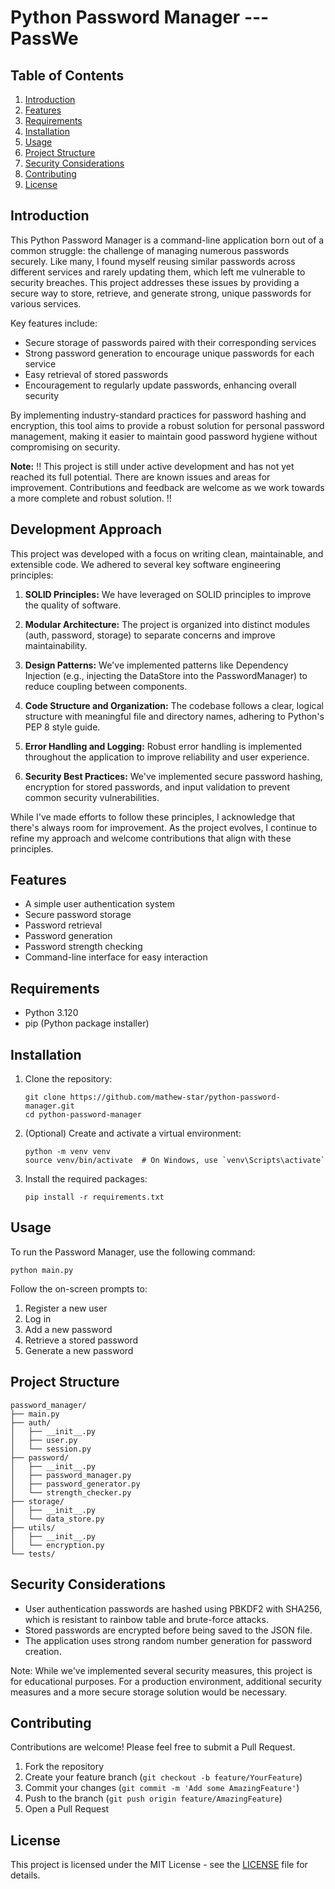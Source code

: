 # Python Password Manager ---PassWe

## Table of Contents
1. [Introduction](#introduction)
2. [Features](#features)
3. [Requirements](#requirements)
4. [Installation](#installation)
5. [Usage](#usage)
6. [Project Structure](#project-structure)
7. [Security Considerations](#security-considerations)
8. [Contributing](#contributing)
9. [License](#license)

## Introduction

This Python Password Manager is a command-line application born out of a common struggle: the challenge of managing numerous passwords securely. Like many, I found myself reusing similar passwords across different services and rarely updating them, which left me vulnerable to security breaches. This project addresses these issues by providing a secure way to store, retrieve, and generate strong, unique passwords for various services.

Key features include:
- Secure storage of passwords paired with their corresponding services
- Strong password generation to encourage unique passwords for each service
- Easy retrieval of stored passwords
- Encouragement to regularly update passwords, enhancing overall security

By implementing industry-standard practices for password hashing and encryption, this tool aims to provide a robust solution for personal password management, making it easier to maintain good password hygiene without compromising on security.

**Note:** !!  This project is still under active development and has not yet reached its full potential. There are known issues and areas for improvement. Contributions and feedback are welcome as we work towards a more complete and robust solution. !!

## Development Approach

This project was developed with a focus on writing clean, maintainable, and extensible code. We adhered to several key software engineering principles:

1. **SOLID Principles:** We have leveraged on SOLID principles to improve the quality of software.

2. **Modular Architecture:** The project is organized into distinct modules (auth, password, storage) to separate concerns and improve maintainability.

3. **Design Patterns:** We've implemented patterns like Dependency Injection (e.g., injecting the DataStore into the PasswordManager) to reduce coupling between components.

4. **Code Structure and Organization:** The codebase follows a clear, logical structure with meaningful file and directory names, adhering to Python's PEP 8 style guide.

5. **Error Handling and Logging:** Robust error handling is implemented throughout the application to improve reliability and user experience.

6. **Security Best Practices:** We've implemented secure password hashing, encryption for stored passwords, and input validation to prevent common security vulnerabilities.

While I've made efforts to follow these principles, I acknowledge that there's always room for improvement. As the project evolves, I continue to refine my approach and welcome contributions that align with these principles.

## Features

- A simple user authentication system
- Secure password storage
- Password retrieval
- Password generation
- Password strength checking
- Command-line interface for easy interaction

## Requirements

- Python 3.120
- pip (Python package installer)

## Installation

1. Clone the repository:
   ```
   git clone https://github.com/mathew-star/python-password-manager.git
   cd python-password-manager
   ```

2. (Optional) Create and activate a virtual environment:
   ```
   python -m venv venv
   source venv/bin/activate  # On Windows, use `venv\Scripts\activate`
   ```

3. Install the required packages:
   ```
   pip install -r requirements.txt
   ```

## Usage

To run the Password Manager, use the following command:

```
python main.py
```

Follow the on-screen prompts to:
1. Register a new user
2. Log in
3. Add a new password
4. Retrieve a stored password
5. Generate a new password



## Project Structure

```
password_manager/
├── main.py
├── auth/
│   ├── __init__.py
│   ├── user.py
│   └── session.py
├── password/
│   ├── __init__.py
│   ├── password_manager.py
│   ├── password_generator.py
│   └── strength_checker.py
├── storage/
│   ├── __init__.py
│   └── data_store.py
├── utils/
│   ├── __init__.py
│   └── encryption.py
└── tests/

```

## Security Considerations

- User authentication passwords are hashed using PBKDF2 with SHA256, which is resistant to rainbow table and brute-force attacks.
- Stored passwords are encrypted before being saved to the JSON file.
- The application uses strong random number generation for password creation.


Note: While we've implemented several security measures, this project is for educational purposes. For a production environment, additional security measures and a more secure storage solution would be necessary.



## Contributing

Contributions are welcome! Please feel free to submit a Pull Request.

1. Fork the repository
2. Create your feature branch (`git checkout -b feature/YourFeature`)
3. Commit your changes (`git commit -m 'Add some AmazingFeature'`)
4. Push to the branch (`git push origin feature/AmazingFeature`)
5. Open a Pull Request

## License

This project is licensed under the MIT License - see the [LICENSE](LICENSE) file for details.
